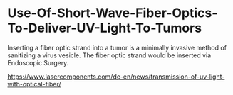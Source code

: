 # Use-Of-Short-Wave-Fiber-Optics-To-Deliver-UV-Light-To-Tumors
Inserting a fiber optic strand into a tumor is a minimally invasive method of sanitizing a virus vesicle. The fiber optic strand would be inserted via Endoscopic Surgery.

https://www.lasercomponents.com/de-en/news/transmission-of-uv-light-with-optical-fiber/
